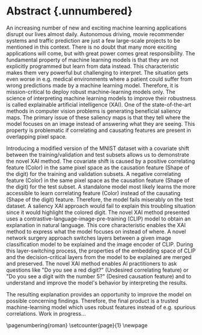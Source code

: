 # Abstract {.unnumbered}

<!-- \hypertarget{abstract}{%
\chapter*{\vspace*{-4cm} Abstract}\label{abstract}}
\addcontentsline{toc}{chapter}{Abstract} -->

<!-- Short version of introduction and results -->
<!-- Initial situation: (3/ 9 sentences)
- Machine learning in all areas of our lives.
- Safety/Need for robustness
- Explainable AI -->
<!-- 
Babytalk:
After a few short years of life, children can fathom the concepts behind simple words and connect them to related images. They can identify the connection between shapes and textures of the physical world to the abstract symbols of written language. It’s something we take for granted. Very few (if any) people in the world will remember a time when these “basic” skills were beyond their capacity.
-->

<!-- 
Very nice intro inspiration:
In recent years, there’s been an explosion of AI datasets and models that are impacting millions around the world each day. Some systems are recommending us songs and movies to enjoy; others are automating fundamental business processes or saving lives by detecting tumors. In the near future, machines relying on AI will drive our cars, fly our aircraft, and manage our care. But for that to take place, we need to ensure that those systems are robust enough against any attempts to hack them.

During development of an AI model, conditions are carefully controlled to obtain the best possible performance — like starting a seedling in a greenhouse. But in the real world, where models are ultimately deployed, conditions are rarely perfect, and risks are abundant. If development is a greenhouse, then deployment is a jungle. We have to prepare AI models to withstand the onslaught.

For years, AI models struggled to reach accuracy levels suitable for real-world applications. Now that they’ve reached that threshold for certain tasks, it is crucial to recognize that accuracy isn’t the only benchmark that matters. In the real world, fairness, interpretability, and robustness are critical, and many tools are available to inspect these dimensions of AI models. Developers must actively prepare AI models to succeed in the wild by spotting holes in the armor, predicting an adversary’s next move, and weaving robustness into the fabric of AI.
-->

An increasing number of new and exciting machine learning applications disrupt our lives almost daily. Autonomous driving, movie recommender systems and traffic prediction are just a few large-scale projects to be mentioned in this context. There is no doubt that many more exciting applications will come, but with great power comes great responsibility. The fundamental property of machine learning models is that they are not explicitly programmed but learn from data instead. This characteristic makes them very powerful but challenging to interpret. The situation gets even worse in e.g. medical environments where a patient could suffer from wrong predictions made by a machine learning model. Therefore, it is mission-critical to deploy robust machine-learning models only. The science of interpreting machine learning models to improve their robustness is called explainable artificial intelligence (XAI). One of the state-of-the-art methods in computer vision problems is generating beneficial saliency maps. The primary issue of these saliency maps is that they tell where the model focuses on an image instead of answering what they are seeing. This property is problematic if correlating and causating features are present in overlapping pixel space. 

<!--
Approach/Technology: (10/12 sentences)
- XAI helps to understand, does not fall for a bias (correlation instead of causation)
- state of the art saliency maps tell where, but not why or what
- increase robustness
- Dataset with covariate shift.
- Fooled model falls for bias instead of learning the task.
- Accuracy looks promising -> Is dangerous!
- Using CLIP to explain
- New XAI method: Network surgery/Layer swapping
- Hypothesis: CLIP can be used to obtain an explanation -> Points to bias and covariate shift -> Covariate shift is understood and can be fixed
-->
Introducing a modified version of the MNIST dataset with a covariate shift between the training/validation and test subsets allows us to demonstrate the novel XAI method. The covariate shift is caused by a positive correlating feature (Color) in the same pixel space as the causation feature (Shape of the digit) for the training and validation subsets. A negative correlating feature (Color) in the same pixel space as the causation feature (Shape of the digit) for the test subset. A standalone model most likely learns the more accessible to learn correlating feature (Color) instead of the causating (Shape of the digit) feature. Therefore, the model fails miserably on the test dataset. A saliency XAI approach would fail to explain this troubling situation since it would highlight the colored digit. The novel XAI method presented uses a contrastive-language-image-pre-training (CLIP) model to obtain an explanation in natural language. This core characteristic enables the XAI method to express what the model focuses on instead of where. A novel network surgery approach switches layers between a given image classification model to be explained and the image encoder of CLIP. During this layer-switching process, the properties of the embedding space of CLIP and the decision-critical layers from the model to be explained are merged and preserved. The novel XAI method enables AI practitioners to ask questions like "Do you see a red digit?" (Undesired correlating feature) or "Do you see a digit with the number 5?" (Desired causation feature) and to understand and improve the model's behavior by interpreting the results.

<!-- Result/Conclusion: (6/2 sentences) -->
The resulting explanation provides an opportunity to improve the model on possible concerning findings. Therefore, the final product is a trusted machine-learning model which uses robust features instead of e.g. spurious correlations. Work in progress...

<!-- Total: (19/23 sentences) - maximum: 3500 characters -->

\pagenumbering{roman}
\setcounter{page}{1}
\newpage

<!-- Nice sentences: -->
<!-- Why should we trust AI enough to drive cars, detect diseases, and identify suspects when it is a black box? -->

<!-- 
#TODO 
[x] Text Amil for a meeting
[x] Explain network dissection
[x] Interpretability vs. explainability
[x] check if image encoder from clip and openclip look the same
    [x] Show differences between CLIP and open-CLIP in appendix
    [] Show differences between ResNet-50 and CLIP's modified ResNet-50 in appendix
[x] Replace with better definition of contrastive learning!
[x] Clean desktop
[x] Add CLIP limitations/advantages/disadvantages
[] Draw network surgery
[] fix presentation date for lab buddies (09.02 presentation at 09:00 o'clock)
[] Coding.. (Understand einsum(..)) :P
    [] check 1024 features are dependent if resnet or transformer
    [] dataloader provides imgs not ready for clip (preprocess images in dataloader)
    [] balance 5/8 mnist dataset
    [] network surgery
-->
